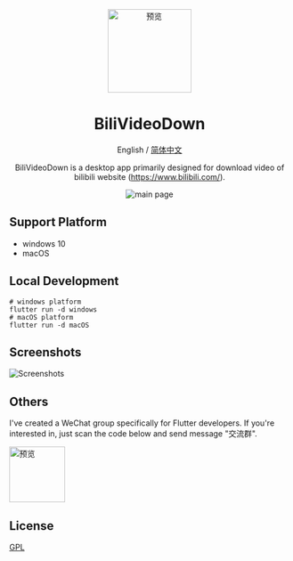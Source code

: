 <div align="center">
    <img src="./docs/app_icon.png" alt="预览" style="width: 150px; height: 150px;"/>

<h1 align="center">BiliVideoDown</h1>

English / [简体中文](./README_CN.md)

BiliVideoDown is a desktop app primarily designed for download video of bilibili website (https://www.bilibili.com/).

![main page](./docs/product.png)

</div>

## Support Platform

- windows 10
- macOS

## Local Development

```
# windows platform
flutter run -d windows
# macOS platform
flutter run -d macOS
```

## Screenshots

![Screenshots](./docs/product.gif)

## Others

I've created a WeChat group specifically for Flutter developers. If you're interested in, just scan the code below and send message "交流群".

<img src="./docs/qrCode.jpg" alt="预览" style="width: 100px; height: 100px;"/>

## License

[GPL](https://opensource.org/license/gpl-3-0)
